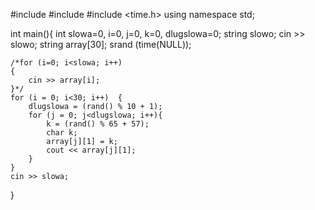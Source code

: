 #include <iostream>
#include <cstdlib>
#include <time.h>
using namespace std;

int main(){
  int slowa=0, i=0, j=0, k=0, dlugslowa=0;
	string slowo;
	cin >> slowo;
	string array[30];
	srand (time(NULL));



	/*for (i=0; i<slowa; i++)
	{
		cin >> array[i];
	}*/
	for (i = 0; i<30; i++)  {
		dlugslowa = (rand() % 10 + 1);
		for (j = 0; j<dlugslowa; i++){
			k = (rand() % 65 + 57);
			char k;
			array[j][1] = k;
			cout << array[j][1];
		}
	}
	cin >> slowa;
}
